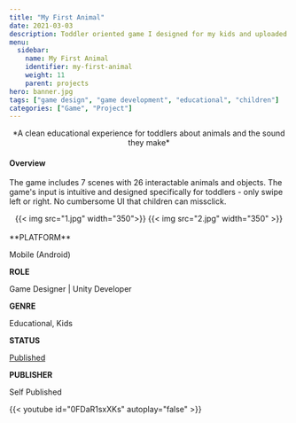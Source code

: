```yaml
---
title: "My First Animal"
date: 2021-03-03
description: Toddler oriented game I designed for my kids and uploaded to the play store
menu:
  sidebar:
    name: My First Animal
    identifier: my-first-animal
    weight: 11
    parent: projects
hero: banner.jpg
tags: ["game design", "game development", "educational", "children"]
categories: ["Game", "Project"]
---
```


<center> *A clean educational experience for toddlers about animals and the sound they make* </center>

#### Overview
The game includes 7 scenes with 26 interactable animals and objects. The game's input is intuitive and designed specifically for toddlers - only swipe left or right. No cumbersome UI that children can missclick.

<center>
{{< img src="1.jpg" width="350">}}
{{< img src="2.jpg" width="350" >}}
</center>

<br>
**PLATFORM**

Mobile (Android)

**ROLE**

Game Designer | Unity Developer

**GENRE**

Educational, Kids

**STATUS**

[Published](https://play.google.com/store/apps/details?id=com.PapaGugu.MyFirstAnimal)

**PUBLISHER**

Self Published

{{< youtube id="0FDaR1sxXKs" autoplay="false" >}}